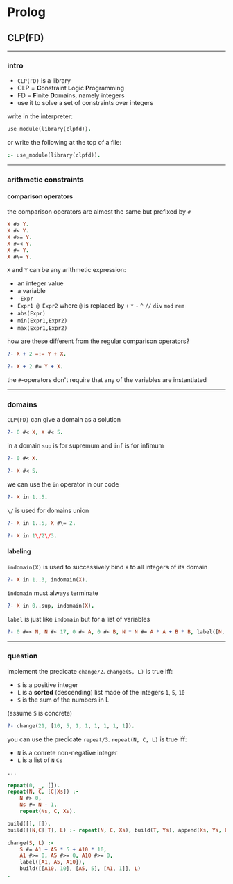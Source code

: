 # Prolog

## CLP(FD)

---

### intro

* `CLP(FD)` is a library
* CLP = **C**onstraint **L**ogic **P**rogramming
* FD = **F**inite **D**omains, namely integers
* use it to solve a set of constraints over integers

<!--vert-->

write in the interpreter:

```prolog
use_module(library(clpfd)).
```

or write the following at the top of a file:

```prolog
:- use_module(library(clpfd)).
```
<!-- .element: data-thebe-executable-prolog data-language="text/x-prolog" -->

---

### arithmetic constraints

<!--vert-->

#### comparison operators

the comparison operators are almost the same but prefixed by `#`

```prolog
X #> Y.
X #< Y.
X #>= Y.
X #=< Y.
X #= Y.
X #\= Y.
```

<!--vert-->

`X` and `Y` can be any arithmetic expression:

* an integer value
* a variable
* `-Expr`
* `Expr1 @ Expr2` where `@` is replaced by `+` `*` `-` `^` `//` `div` `mod` `rem`
* `abs(Expr)`
* `min(Expr1,Expr2)`
* `max(Expr1,Expr2)`

<!--vert-->

how are these different from the regular comparison operators?

```prolog
?- X + 2 =:= Y + X.

?- X + 2 #= Y + X.
```
<!-- .element: data-thebe-executable-prolog data-language="text/x-prolog" -->

the `#`-operators don't require that any of the variables are instantiated

---

### domains

`CLP(FD)` can give a domain as a solution

```prolog
?- 0 #< X, X #< 5.
```
<!-- .element: data-thebe-executable-prolog data-language="text/x-prolog" -->

<!--vert-->

in a domain `sup` is for supremum and `inf` is for infimum

```prolog
?- 0 #< X.

?- X #< 5.
```
<!-- .element: data-thebe-executable-prolog data-language="text/x-prolog" -->

<!--vert-->

we can use the `in` operator in our code

```prolog
?- X in 1..5.
```
<!-- .element: data-thebe-executable-prolog data-language="text/x-prolog" -->

<!--vert-->

`\/` is used for domains union

```prolog
?- X in 1..5, X #\= 2.

?- X in 1\/2\/3.
```
<!-- .element: data-thebe-executable-prolog data-language="text/x-prolog" -->

<!--vert-->

#### labeling

`indomain(X)` is used to successively bind `X` to all integers of its domain

```prolog
?- X in 1..3, indomain(X).
```
<!-- .element: data-thebe-executable-prolog data-language="text/x-prolog" -->

<!--vert-->

`indomain` must always terminate

```prolog
?- X in 0..sup, indomain(X).
```
<!-- .element: data-thebe-executable-prolog data-language="text/x-prolog" -->

<!--vert-->

`label` is just like `indomain` but for a list of variables

```prolog
?- 0 #=< N, N #< 17, 0 #< A, 0 #< B, N * N #= A * A + B * B, label([N, A, B]).
```
<!-- .element: data-thebe-executable-prolog data-language="text/x-prolog" -->

---

### question

implement the predicate `change/2`. `change(S, L)` is true iff:

* `S` is a positive integer
* `L` is a **sorted** (descending) list made of the integers `1`, `5`, `10`
* `S` is the sum of the numbers in L

(assume `S` is concrete)

```prolog
?- change(21, [10, 5, 1, 1, 1, 1, 1, 1]).
```
<!-- .element: data-thebe-executable-prolog data-language="text/x-prolog" -->

<!--vert-->

you can use the predicate `repeat/3`. `repeat(N, C, L)` is true iff:

* `N` is a conrete non-negative integer
* `L` is a list of `N` `C`s

<!--vert-->

```prolog
...
```
<!-- .element: data-thebe-executable-prolog data-language="text/x-prolog" -->

<!--vert-->

```prolog
repeat(0, _, []).
repeat(N, C, [C|Xs]) :-
	N #> 0,
	Ns #= N - 1,
	repeat(Ns, C, Xs).
```
<!-- .element: data-thebe-executable-prolog data-language="text/x-prolog" -->


```prolog
build([], []).
build([[N,C]|T], L) :- repeat(N, C, Xs), build(T, Ys), append(Xs, Ys, L).

change(S, L) :-
    S #= A1 + A5 * 5 + A10 * 10,
    A1 #>= 0, A5 #>= 0, A10 #>= 0,
    label([A1, A5, A10]),
    build([[A10, 10], [A5, 5], [A1, 1]], L)
.
```
<!-- .element: data-thebe-executable-prolog data-language="text/x-prolog" -->
